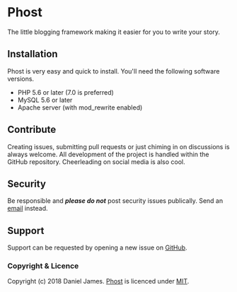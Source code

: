 # Phost

The little blogging framework making it easier for you to write your story.

## Installation

Phost is very easy and quick to install. You'll need the following software versions.

- PHP 5.6 or later (7.0 is preferred)
- MySQL 5.6 or later
- Apache server (with mod_rewrite enabled)

## Contribute

Creating issues, submitting pull requests or just chiming in on discussions is always welcome. All development of the project is handled within the GitHub repository. Cheerleading on social media is also cool.

## Security

Be responsible and ***please do not*** post security issues publically. Send an [email](mailto:phostblog@icloud.com) instead.

## Support

Support can be requested by opening a new issue on [GitHub](https://github.com/danieltj27/Phost/issues).

### Copyright & Licence

Copyright (c) 2018 Daniel James. [Phost](https://phostblog.com/) is licenced under [MIT](https://github.com/danieltj27/Phost/blob/master/LICENCE.md).
